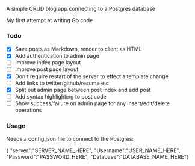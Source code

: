 A simple CRUD blog app connecting to a Postgres database

My first attempt at writing Go code

### Todo

- [x] Save posts as Markdown, render to client as HTML
- [x] Add authentication to admin page
- [ ] Improve index page layout
- [ ] Improve post page layout
- [x] Don't require restart of the server to effect a template change
- [ ] Add links to twitter/github/resume etc
- [x] Split out admin page between post index and add post
- [ ] Add syntax highlighting to post code
- [ ] Show success/failure on admin page for any insert/edit/delete operations

### Usage

Needs a config.json file to connect to the Postgres:

{ "server":"SERVER_NAME_HERE", "Username":"USER_NAME_HERE", "Password":"PASSWORD_HERE", "Database":"DATABASE_NAME_HERE"}